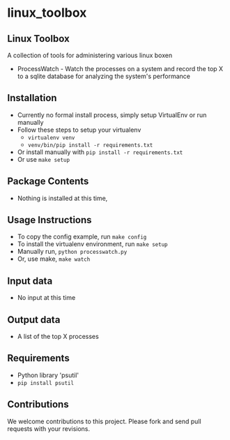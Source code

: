 linux_toolbox
===========

Linux Toolbox
-----------------------------

A collection of tools for administering various linux boxen
* ProcessWatch - Watch the processes on a system and record the top X to a sqlite
database for analyzing the system's performance

Installation
------------

* Currently no formal install process, simply setup VirtualEnv or run manually
* Follow these steps to setup your virtualenv
    * `virtualenv venv`
    * `venv/bin/pip install -r requirements.txt`
* Or install manually with `pip install -r requirements.txt`
* Or use `make setup`

Package Contents
----------------

* Nothing is installed at this time,

Usage Instructions
------------------

* To copy the config example, run `make config`
* To install the virtualenv environment, run `make setup`
* Manually run, `python processwatch.py`
* Or, use make, `make watch`

Input data
----------

* No input at this time

Output data
-----------

* A list of the top X processes

Requirements
------------

* Python library 'psutil'
* `pip install psutil`

Contributions
-------------

We welcome contributions to this project. Please fork
and send pull requests with your revisions.
